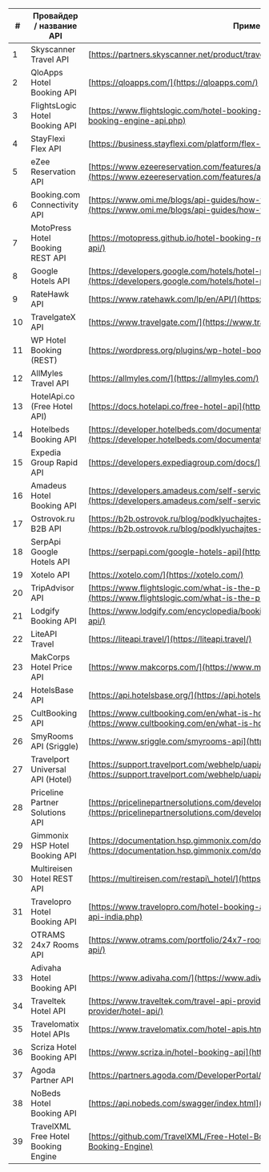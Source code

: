 | #  | Провайдер / название API            | Пример URL к документации                                                                                                                                                                                    |
| -- | ----------------------------------- | ------------------------------------------------------------------------------------------------------------------------------------------------------------------------------------------------------------ |
| 1  | Skyscanner Travel API               | [https://partners.skyscanner.net/product/travel-api](https://partners.skyscanner.net/product/travel-api)                                                                                                     |
| 2  | QloApps Hotel Booking API           | [https://qloapps.com/](https://qloapps.com/)                                                                                                                                                                 |
| 3  | FlightsLogic Hotel Booking API      | [https://www.flightslogic.com/hotel-booking-engine-api.php](https://www.flightslogic.com/hotel-booking-engine-api.php)                                                                                       |
| 4  | StayFlexi Flex API                  | [https://business.stayflexi.com/platform/flex-api](https://business.stayflexi.com/platform/flex-api)                                                                                                         |
| 5  | eZee Reservation API                | [https://www.ezeereservation.com/features/api-integration.php](https://www.ezeereservation.com/features/api-integration.php)                                                                                 |
| 6  | Booking.com Connectivity API        | [https://www.omi.me/blogs/api-guides/how-to-get-hotel-data-with-booking-com-api-in-python](https://www.omi.me/blogs/api-guides/how-to-get-hotel-data-with-booking-com-api-in-python)                         |
| 7  | MotoPress Hotel Booking REST API    | [https://motopress.github.io/hotel-booking-rest-api/](https://motopress.github.io/hotel-booking-rest-api/)                                                                                                   |
| 8  | Google Hotels API                   | [https://developers.google.com/hotels/hotel-prices/api-reference/rest](https://developers.google.com/hotels/hotel-prices/api-reference/rest)                                                                 |
| 9  | RateHawk API                        | [https://www.ratehawk.com/lp/en/API/](https://www.ratehawk.com/lp/en/API/)                                                                                                                                   |
| 10 | TravelgateX API                     | [https://www.travelgate.com/](https://www.travelgate.com/)                                                                                                                                                   |
| 11 | WP Hotel Booking (REST)             | [https://wordpress.org/plugins/wp-hotel-booking/](https://wordpress.org/plugins/wp-hotel-booking/)                                                                                                           |
| 12 | AllMyles Travel API                 | [https://allmyles.com/](https://allmyles.com/)                                                                                                                                                               |
| 13 | HotelApi.co (Free Hotel API)        | [https://docs.hotelapi.co/free-hotel-api](https://docs.hotelapi.co/free-hotel-api)                                                                                                                           |
| 14 | Hotelbeds Booking API               | [https://developer.hotelbeds.com/documentation/hotels/booking-api/](https://developer.hotelbeds.com/documentation/hotels/booking-api/)                                                                       |
| 15 | Expedia Group Rapid API             | [https://developers.expediagroup.com/docs/](https://developers.expediagroup.com/docs/)                                                                                                                       |
| 16 | Amadeus Hotel Booking API           | [https://developers.amadeus.com/self-service/category/hotels/api-doc/hotel-booking](https://developers.amadeus.com/self-service/category/hotels/api-doc/hotel-booking)                                       |
| 17 | Ostrovok.ru B2B API                 | [https://b2b.ostrovok.ru/blog/podklyuchajtes-k-novoj-versii-api-s-pomoshhyu-sdk/](https://b2b.ostrovok.ru/blog/podklyuchajtes-k-novoj-versii-api-s-pomoshhyu-sdk/)                                           |
| 18 | SerpApi Google Hotels API           | [https://serpapi.com/google-hotels-api](https://serpapi.com/google-hotels-api)                                                                                                                               |
| 19 | Xotelo API                          | [https://xotelo.com/](https://xotelo.com/)                                                                                                                                                                   |
| 20 | TripAdvisor API                     | [https://www.flightslogic.com/what-is-the-process-for-tripadvisor-api-integration.php](https://www.flightslogic.com/what-is-the-process-for-tripadvisor-api-integration.php)                                 |
| 21 | Lodgify Booking API                 | [https://www.lodgify.com/encyclopedia/booking-api/](https://www.lodgify.com/encyclopedia/booking-api/)                                                                                                       |
| 22 | LiteAPI Travel                      | [https://liteapi.travel/](https://liteapi.travel/)                                                                                                                                                           |
| 23 | MakCorps Hotel Price API            | [https://www.makcorps.com/](https://www.makcorps.com/)                                                                                                                                                       |
| 24 | HotelsBase API                      | [https://api.hotelsbase.org/](https://api.hotelsbase.org/)                                                                                                                                                   |
| 25 | CultBooking API                     | [https://www.cultbooking.com/en/what-is-hotel-booking-integration-api/](https://www.cultbooking.com/en/what-is-hotel-booking-integration-api/)                                                               |
| 26 | SmyRooms API (Sriggle)              | [https://www.sriggle.com/smyrooms-api](https://www.sriggle.com/smyrooms-api)                                                                                                                                 |
| 27 | Travelport Universal API (Hotel)    | [https://support.travelport.com/webhelp/uapi/Content/Hotel/Shared\_Hotel\_Topics/Hotel\_Meal\_Plans.htm](https://support.travelport.com/webhelp/uapi/Content/Hotel/Shared_Hotel_Topics/Hotel_Meal_Plans.htm) |
| 28 | Priceline Partner Solutions API     | [https://pricelinepartnersolutions.com/developers/pps-api/guides/guide/hotel-api-updates](https://pricelinepartnersolutions.com/developers/pps-api/guides/guide/hotel-api-updates)                           |
| 29 | Gimmonix HSP Hotel Booking API      | [https://documentation.hsp.gimmonix.com/docs/hotel-booking-flow-api](https://documentation.hsp.gimmonix.com/docs/hotel-booking-flow-api)                                                                     |
| 30 | Multireisen Hotel REST API          | [https://multireisen.com/restapi\_hotel/](https://multireisen.com/restapi_hotel/)                                                                                                                            |
| 31 | Travelopro Hotel Booking API        | [https://www.travelopro.com/hotel-booking-api-india.php](https://www.travelopro.com/hotel-booking-api-india.php)                                                                                             |
| 32 | OTRAMS 24x7 Rooms API               | [https://www.otrams.com/portfolio/24x7-rooms-api/](https://www.otrams.com/portfolio/24x7-rooms-api/)                                                                                                         |
| 33 | Adivaha Hotel Booking API           | [https://www.adivaha.com/](https://www.adivaha.com/)                                                                                                                                                         |
| 34 | Traveltek Hotel API                 | [https://www.traveltek.com/travel-api-provider/hotel-api/](https://www.traveltek.com/travel-api-provider/hotel-api/)                                                                                         |
| 35 | Travelomatix Hotel APIs             | [https://www.travelomatix.com/hotel-apis.html](https://www.travelomatix.com/hotel-apis.html)                                                                                                                 |
| 36 | Scriza Hotel Booking API            | [https://www.scriza.in/hotel-booking-api](https://www.scriza.in/hotel-booking-api)                                                                                                                           |
| 37 | Agoda Partner API                   | [https://partners.agoda.com/DeveloperPortal/APIDoc](https://partners.agoda.com/DeveloperPortal/APIDoc)                                                                                                       |
| 38 | NoBeds Hotel Booking API            | [https://api.nobeds.com/swagger/index.html](https://api.nobeds.com/swagger/index.html)                                                                                                                       |
| 39 | TravelXML Free Hotel Booking Engine | [https://github.com/TravelXML/Free-Hotel-Booking-Engine](https://github.com/TravelXML/Free-Hotel-Booking-Engine)                                                                                             |
